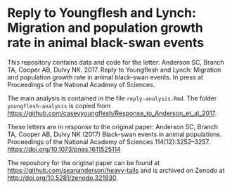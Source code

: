 # Reply to Youngflesh and Lynch: Migration and population growth rate in animal black-swan events

This repository contains data and code for the letter:
Anderson SC, Branch TA, Cooper AB, Dulvy NK. 2017. Reply to Youngflesh and Lynch: Migration and population growth rate in animal black-swan events. In press at Proceedings of the National Academy of Sciences.

The main analysis is contained in the file `reply-analysis.Rmd`. The folder `youngflesh-analysis` is copied from <https://github.com/caseyyoungflesh/Response_to_Anderson_et_al_2017>.

These letters are in response to the original paper:
Anderson SC, Branch TA, Cooper AB, Dulvy NK (2017) Black-swan events in animal populations. Proceedings of the National Academy of Sciences 114(12):3252–3257. https://doi.org/10.1073/pnas.1611525114

The repository for the original paper can be found at <https://github.com/seananderson/heavy-tails> and is archived on Zenodo at <http://doi.org/10.5281/zenodo.321930>.
